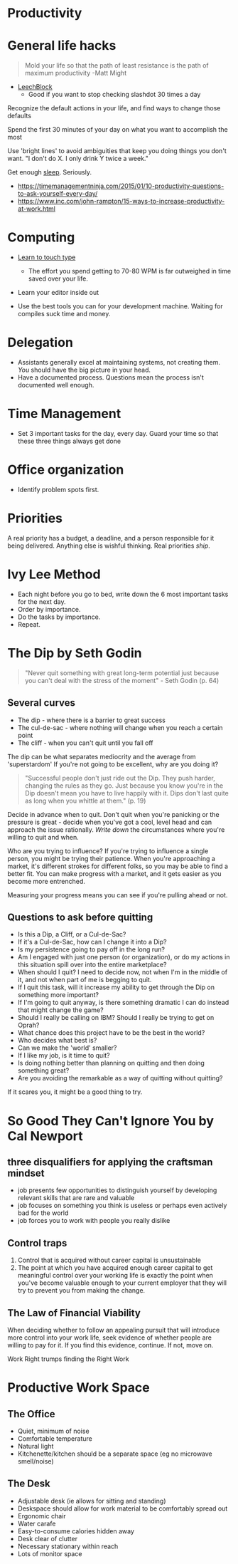 # Productivity


# General life hacks

> Mold your life so that the path of least resistance is the path of maximum productivity -Matt Might

- [LeechBlock](https://addons.mozilla.org/en-US/firefox/addon/leechblock/)
    - Good if you want to stop checking slashdot 30 times a day

Recognize the default actions in your life, and find ways to change those defaults

Spend the first 30 minutes of your day on what you want to accomplish the most

Use 'bright lines' to avoid ambiguities that keep you doing things you don't want. "I don't do X. I only drink Y twice a week."

Get enough [sleep](life_stuff.md). Seriously.

- <https://timemanagementninja.com/2015/01/10-productivity-questions-to-ask-yourself-every-day/>
- <https://www.inc.com/john-rampton/15-ways-to-increase-productivity-at-work.html>


# Computing

- [Learn to touch type](http://10fastfingers.com/)
    - The effort you spend getting to 70-80 WPM is far outweighed in time saved over your life.

- Learn your editor inside out
- Use the best tools you can for your development machine. Waiting for compiles suck time and money.


# Delegation

- Assistants generally excel at maintaining systems, not creating them. *You* should have the big picture in your head.
- Have a documented process. Questions mean the process isn't documented well enough.


# Time Management

- Set 3 important tasks for the day, every day. Guard your time so that these three things always get done


# Office organization

- Identify problem spots first.


# Priorities

A real priority has a budget, a deadline, and a person responsible for it being delivered. Anything else is wishful thinking. Real priorities *ship*.


# Ivy Lee Method

- Each night before you go to bed, write down the 6 most important tasks for the next day.
- Order by importance.
- Do the tasks by importance.
- Repeat.


# The Dip by Seth Godin

> "Never quit something with great long-term potential just because you can't deal with the stress of the moment" - Seth Godin (p. 64)


## Several curves

- The dip - where there is a barrier to great success
- The cul-de-sac - where nothing will change when you reach a certain point
- The cliff - when you can't quit until you fall off

The dip can be what separates mediocrity and the average from 'superstardom' If you're not going to be excellent, why are you doing it?

> "Successful people don't just ride out the Dip. They push harder, changing the rules as they go. Just because you know you're in the Dip doesn't mean you have to live happily with it. Dips don't last quite as long when you whittle at them." (p. 19)

Decide in advance when to quit. Don't quit when you're panicking or the pressure is great - decide when you've got a cool, level head and can approach the issue rationally. *Write down* the circumstances where you're willing to quit and when.

Who are you trying to influence? If you're trying to influence a single person, you might be trying their patience. When you're approaching a market, it's different strokes for different folks, so you may be able to find a better fit. You can make progress with a market, and it gets easier as you become more entrenched.

Measuring your progress means you can see if you're pulling ahead or not.


## Questions to ask before quitting

- Is this a Dip, a Cliff, or a Cul-de-Sac?
- If it's a Cul-de-Sac, how can I change it into a Dip?
- Is my persistence going to pay off in the long run?
- Am I engaged with just one person (or organization), or do my actions in this situation spill over into the entire marketplace?
- When should I quit? I need to decide now, not when I'm in the middle of it, and not when part of me is begging to quit.
- If I quit this task, will it increase my ability to get through the Dip on something more important?
- If I'm going to quit anyway, is there something dramatic I can do instead that might change the game?
- Should I really be calling on IBM? Should I really be trying to get on Oprah?
- What chance does this project have to be the best in the world?
- Who decides what best is?
- Can we make the 'world' smaller?
- If I like my job, is it time to quit?
- Is doing nothing better than planning on quitting and then doing something great?
- Are you avoiding the remarkable as a way of quitting without quitting?

If it scares you, it might be a good thing to try.


# So Good They Can't Ignore You by Cal Newport


## three disqualifiers for applying the craftsman mindset

- job presents few opportunities to distinguish yourself by developing relevant skills that are rare and valuable
- job focuses on something you think is useless or perhaps even actively bad for the world
- job forces you to work with people you really dislike


## Control traps

1. Control that is acquired without career capital is unsustainable
2. The point at which you have acquired enough career capital to get meaningful control over your working life is exactly the point when you've become valuable enough to your current employer that they will try to prevent you from making the change.


## The Law of Financial Viability

When deciding whether to follow an appealing pursuit that will introduce more control into your work life, seek evidence of whether people are willing to pay for it. If you find this evidence, continue. If not, move on.

Work Right trumps finding the Right Work


# Productive Work Space


## The Office

- Quiet, minimum of noise
- Comfortable temperature
- Natural light
- Kitchenette/kitchen should be a separate space (eg no microwave smell/noise)


## The Desk

- Adjustable desk (ie allows for sitting and standing)
- Deskspace should allow for work material to be comfortably spread out
- Ergonomic chair
- Water carafe
- Easy-to-consume calories hidden away
- Desk clear of clutter
- Necessary stationary within reach
- Lots of monitor space
